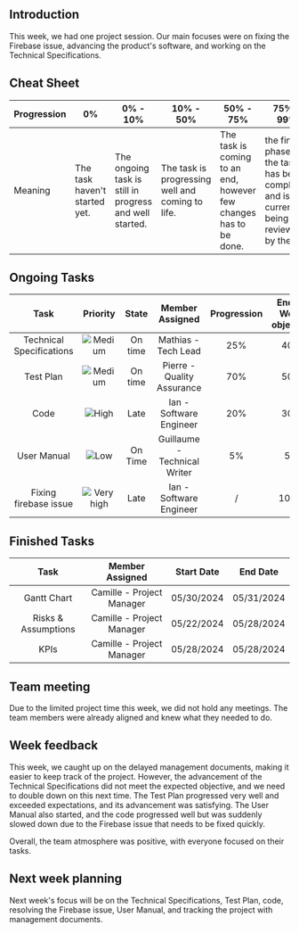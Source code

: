 ## Introduction

This week, we had one project session. Our main focuses were on fixing the Firebase issue, advancing the product's software, and working on the Technical Specifications.

## Cheat Sheet

| Progression | 0%                          | 0% - 10%                                                                      | 10% - 50% | 50% - 75% | 75% - 99% | 100% |
| ----------- | --------------------------- | --------------------------------------------------------------------------------------------------------------------------------------------- | --------------------------------------------------- | ------------------------------- | ------------------------------- | ------------------------------ |
| Meaning     | The task haven't started yet. | The ongoing task is still in progress and well started. | The task is progressing well and coming to life. | The task is coming to an end, however few changes has to be done. | the final phase of the task has been completed and is currently being reviewed by the QA.  | The task is entirely completed and integrated in the repository. |

## Ongoing Tasks

|           Task          |      Priority        | State   | Member Assigned                   | Progression | End Of Week objective  | Start Date |
| :----------------------:| :------------------: |:-------:|:--------------------------------: | :---------: | :--------------------: | :--------: |
| Technical Specifications| ![Medium](https://img.shields.io/badge/Medium-e6b400)               | On time | Mathias - Tech Lead               | 25%         | 40%                    | 05/21/2024 |
| Test Plan               | ![Medium](https://img.shields.io/badge/Medium-e6b400)               | On time | Pierre - Quality Assurance        | 70%         | 50%                    | 05/22/2024 |
| Code                    | ![High](https://img.shields.io/badge/High-bb2124)                 | Late    | Ian - Software Engineer           | 20%         | 30%                    | 05/22/2024 |
| User Manual             | ![Low](https://img.shields.io/badge/Low-0b6623)                  | On Time | Guillaume - Technical Writer      | 5%          | 5%                     | 05/28/2024 |
| Fixing firebase issue   | ![Very high](https://img.shields.io/badge/Very%20high-871A1C)            | Late    | Ian - Software Engineer           | /           | 100%                   | 05/28/2024 |


## Finished Tasks

|          Task              | Member Assigned                  | Start Date |  End Date  |
| :---------------------:    | :------------------------------: | :--------: | :--------: |
| Gantt Chart                | Camille - Project Manager        | 05/30/2024 | 05/31/2024 |
| Risks & Assumptions        | Camille - Project Manager        | 05/22/2024 | 05/28/2024 |
| KPIs                       | Camille - Project Manager        | 05/28/2024 | 05/28/2024 |


## Team meeting

Due to the limited project time this week, we did not hold any meetings. The team members were already aligned and knew what they needed to do.

## Week feedback

This week, we caught up on the delayed management documents, making it easier to keep track of the project. However, the advancement of the Technical Specifications did not meet the expected objective, and we need to double down on this next time. The Test Plan progressed very well and exceeded expectations, and its advancement was satisfying. The User Manual also started, and the code progressed well but was suddenly slowed down due to the Firebase issue that needs to be fixed quickly.

Overall, the team atmosphere was positive, with everyone focused on their tasks.

## Next week planning

Next week's focus will be on the Technical Specifications, Test Plan, code, resolving the Firebase issue, User Manual, and tracking the project with management documents.
